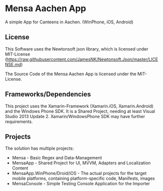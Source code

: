 # Mensa Aachen App
A simple App for Canteens in Aachen. (WinPhone, iOS, Android)

## License
This Software uses the Newtonsoft json library, which is licensed under MIT-License (https://raw.githubusercontent.com/JamesNK/Newtonsoft.Json/master/LICENSE.md)

The Source Code of the Mensa Aachen App is licensed under the MIT-License.

## Frameworks/Dependencies
This project uses the Xamarin-Framework (Xamarin.iOS, Xamarin.Android) and the Windows Phone SDK.
It is a Shared Project, needing at least Visual Studio 2013 Update 2. Xamarin/WindowsPhone SDK may have further requirements.

## Projects
The solution has multiple projects:
* Mensa - Basic Regex and Data-Management
* MensaApp - Shared Project for UI, MVVM, Adapters and Localization Content
* MensaApp.WinPhone/Droid/iOS - The actual projects for the target mobile platforms, containing platform-specific code, Manifests, images
* MensaConsole - Simple Testing Console Application for the Importer